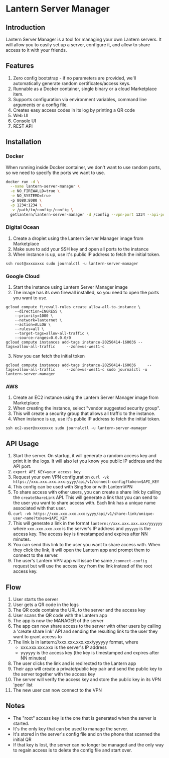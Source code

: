 # Lantern Server Manager

## Introduction

Lantern Server Manager is a tool for managing your own Lantern servers. 
It will allow you to easily set up a server, configure it, and allow to share access to it with your friends.

## Features

1. Zero config bootstrap - if no parameters are provided, we'll automatically generate random certificates/access keys.
2. Runnable as a Docker container, single binary or a cloud Marketplace item.
3. Supports configuration via environment variables, command line arguments or a config file.
4. Creates easy access codes in its log by printing a QR code
5. Web UI
6. Console UI
7. REST API


## Installation

### Docker

When running inside Docker container, we don't want to use random ports, so we need to specify the ports we want to use. 

```bash
docker run -d \
  --name lantern-server-manager \
  -e NO_FIREWALLD=true \
  -e NO_SYSTEMD=true
  -p 8080:8080 \
  -p 1234:1234 \
  -v /path/to/config:/config \
  getlantern/lantern-server-manager -d /config --vpn-port 1234 --api-port 8080
```

### Digital Ocean
1. Create a droplet using the Lantern Server Manager image from Marketplace
2. Make sure to add your SSH key and open all ports to the instance
3. When instance is up, use it's public IP address to fetch the initial token.
```shell
ssh root@xxxxxxxx sudo journalctl -u lantern-server-manager
```

### Google Cloud

1. Start the instance using Lantern Server Manager image
2. The image has its own firewall installed, so you need to open the ports you want to use.
```shell
gcloud compute firewall-rules create allow-all-to-instance \
    --direction=INGRESS \
    --priority=1000 \
    --network=lanternet \
    --action=ALLOW \
    --rules=all \
    --target-tags=allow-all-traffic \
    --source-ranges=0.0.0.0/0
gcloud compute instances add-tags instance-20250414-160036 --tags=allow-all-traffic     --zone=us-west1-c
``` 
3. Now you can fetch the initial token
```shell
gcloud compute instances add-tags instance-20250414-160036     --tags=allow-all-traffic     --zone=us-west1-c sudo journalctl -u lantern-server-manager
```

### AWS
1. Create an EC2 instance using the Lantern Server Manager image from Marketplace
2. When creating the instance, select "vendor suggested security group".
3. This will create a security group that allows all traffic to the instance.
4. When instance is up, use it's public IP address to fetch the initial token.
```shell
ssh ec2-user@xxxxxxxx sudo journalctl -u lantern-server-manager
```

## API Usage

1. Start the server. On startup, it will generate a random access key and print it in the logs. It will also let you know you public IP address and the API port.
2. `export API_KEY=your_access_key`
3. Request your own VPN configuration `curl -vk https://xxx.xxx.xxx.xxx:yyyy/api/v1/connect-config?token=$API_KEY`
4. This config can be used with SingBox or with LanternVPN
5. To share access with other users, you can create a share link by calling the `createShareLink` API. This will generate a link that you can send to the user you want to share access with. Each link has a unique name associated with that user.
6. `curl -vk https://xxx.xxx.xxx.xxx:yyyy/api/v1/share-link/unique-user-name?token=$API_KEY`
7. This will generate a link in the format `lantern://xxx.xxx.xxx.xxx/yyyyyy` where `xxx.xxx.xxx.xxx` is the server's IP address and `yyyyyy` is the access key. The access key is timestamped and expires after NN minutes.
8. You can send this link to the user you want to share access with. When they click the link, it will open the Lantern app and prompt them to connect to the server.
9. The user's Lantern VPN app will issue the same  `/connect-config` request but will use the access key from the link instead of the root access key.

## Flow

1. User starts the server
2. User gets a QR code in the logs
3. The QR code contains the URL to the server and the access key
4. User scans the QR code with the Lantern app
5. The app is now the MANAGER of the server
6. The app can now share access to the server with other users by calling a 'create share link' API and sending the resulting link to the user they want to grant access to
7. The link is in lantern://xxx.xxx.xxx.xxx/yyyyyy format, where 
   - xxx.xxx.xxx.xxx is the server's IP address
   - yyyyyy is the access key (the key is timestamped and expires after NN minutes)
8. The user clicks the link and is redirected to the Lantern app
9. Their app will create a private/public key pair and send the public key to the server together with the access key
10. The server will verify the access key and store the public key in its VPN 'peer' list
11. The new user can now connect to the VPN

## Notes

- The "root" access key is the one that is generated when the server is started.
- It's the only key that can be used to manage the server.
- It's stored in the server's config file and on the phone that scanned the initial QR
- If that key is lost, the server can no longer be managed and the only way to regain access is to delete the config file and start over.



